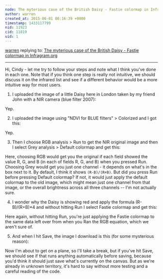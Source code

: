 ```yaml
---
node: The myterious case of the British Daisy - Fastie colormap in Infragram.org
author: warren
created_at: 2015-06-01 00:16:39 +0000
timestamp: 1433117799
nid: 11923
cid: 11819
uid: 1
---
```




[warren](../profile/warren) replying to: [The myterious case of the British Daisy - Fastie colormap in Infragram.org](../notes/Cindy_ExCites/05-31-2015/myterious-daisy-effect-with-fastie-colormap-in-infragram-org)

----
Hi, Cindy - let me try to follow your steps and note what I think you've done in each one. Note that if you think one step is really not intuitive, we should discuss it on the infrared list and see if a different behavior would be a more intuitive way for most users. 

1) I uploaded the image of a little Daisy here in London taken by my friend John with a NIR camera (blue filter 2007):

Yep.

2) I uploaded the image using "NDVI for BLUE filters" > Colorized and I got this:

Yep.

3) Then I choose RGB analysis > Run to get the NIR original image and then I select Grey analysis > Default colormap and get this:

Here, choosing RGB would get you the original if each field showed the value R, G, and B (in each of fields R, G, and B) when you pressed Run. Choosing Grey would get you just one channel - it depends on what's in the box next to it. By default, I think it shows `(R-B)/(R+B)`. But did you press Run before pressing Default colormap? If not, it would just apply the default colormap to the old image, which might mean just one channel from that image, or the overall brightness across all three channels -- I'm not actually sure. 

4) I wonder why the Daisy is showing red and apply the formula (R-B)/(R+B)*4 and without hitting Run I select Fastie colormap and get this:

Here again, without hitting Run, you're just applying the Fastie colormap to the same data left over from when you Ran the RGB equation, which we aren't sure of. 

5) And when I hit Save, the image I download is this (for some mysterious reason):

Now I'm about to get on a plane, so I'll take a break, but if you've hit Save, we should see if that runs anything automatically before saving, because you'd think it should just save what's currently on the canvas. But as we're already in unknown territory, it's hard to say without more testing and a careful reading of the code. 